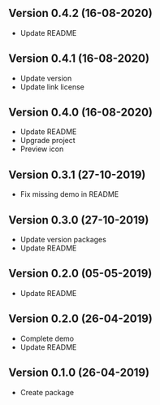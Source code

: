 ## Version 0.4.2 (16-08-2020)

- Update README

## Version 0.4.1 (16-08-2020)

- Update version
- Update link license

## Version 0.4.0 (16-08-2020)

- Update README
- Upgrade project
- Preview icon

## Version 0.3.1 (27-10-2019)

- Fix missing demo in README

## Version 0.3.0 (27-10-2019)

- Update version packages
- Update README

## Version 0.2.0 (05-05-2019)

- Update README

## Version 0.2.0 (26-04-2019)

- Complete demo
- Update README

## Version 0.1.0 (26-04-2019)

- Create package
